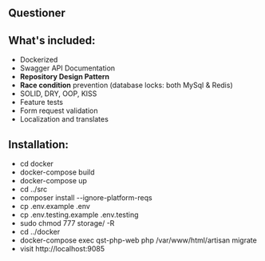 
## Questioner

## What's included:

- Dockerized
- Swagger API Documentation
- <b>Repository Design Pattern</b>
- <b>Race condition</b> prevention (database locks: both MySql & Redis)
- SOLID, DRY, OOP, KISS
- Feature tests
- Form request validation
- Localization and translates

## Installation:

- cd docker
- docker-compose build
- docker-compose up
- cd ../src
- composer install --ignore-platform-reqs
- cp .env.example .env
- cp .env.testing.example .env.testing
- sudo chmod 777 storage/ -R
- cd ../docker
- docker-compose exec qst-php-web php /var/www/html/artisan migrate
- visit http://localhost:9085 
